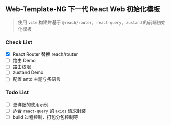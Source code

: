 ## Web-Template-NG 下一代 React Web 初始化模板

> 使用 `vite` 构建并基于 `@reach/router`，`react-query`，`zustand` 的前端初始化模板

### Check List

- [x] React Router 替换 reach/router
- [ ] 路由 Demo
- [ ] 路由权限
- [ ] zustand Demo
- [ ] 配置 antd 主题与多语言

### Todo List

- [ ] 更详细的使用示例
- [ ] 适合 `react-query` 的 `axios` 请求封装
- [ ] build 过程控制，打包分包控制等
